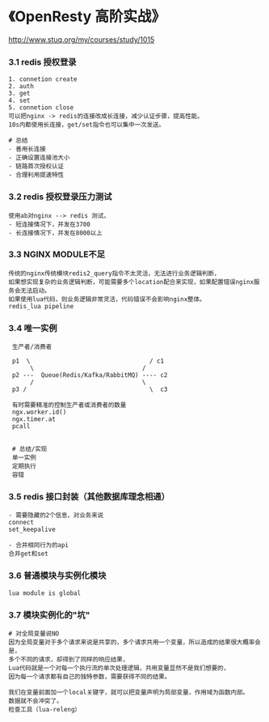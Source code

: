 # 《OpenResty 高阶实战》 
http://www.stuq.org/my/courses/study/1015

### 3.1 redis 授权登录
```
1. connetion create
2. auth
3. get
4. set 
5. connetion close
可以把nginx -> redis的连接改成长连接，减少认证步骤，提高性能。
10s内都使用长连接，get/set指令也可以集中一次发送。

# 总结
- 善用长连接
- 正确设置连接池大小
- 链路首次授权认证
- 合理利用提速特性
```



### 3.2 redis 授权登录压力测试
```
使用ab对nginx --> redis 测试，
- 短连接情况下，并发在3700
- 长连接情况下，并发在8000以上
```

### 3.3 NGINX MODULE不足
```
传统的nginx传统模块redis2_query指令不太灵活，无法进行业务逻辑判断，
如果想实现复杂的业务逻辑判断，可能需要多个location配合来实现，如果配置错误nginx服务会无法启动。
如果使用lua代码，则业务逻辑非常灵活，代码错误不会影响nginx整体。
redis_lua pipeline
```
### 3.4 唯一实例

```
 生产者/消费者
 
 p1  \                                 / c1
      \                              /
 p2 ---  Queue(Redis/Kafka/RabbitMQ) ---- c2
      /                              \
 p3 /                                  \  c3
 
 有时需要精准的控制生产者或消费者的数量
 ngx.worker.id()
 ngx.timer.at
 pcall
 
 
 # 总结/实现
 单一实例
 定期执行
 容错
 ```
 
 ### 3.5 redis 接口封装（其他数据库理念相通）
 ```
 - 需要隐藏的2个信息，对业务来说
 connect
 set_keepalive
 
 - 合并相同行为的api
 合并get和set
 
 ```
 
 ### 3.6 普通模块与实例化模块
 ```
 lua module is global
 ```
 
 ### 3.7 模块实例化的"坑"
 ```
 # 对全局变量说NO
 因为全局变量对于多个请求来说是共享的，多个请求共用一个变量，所以造成的结果很大概率会是，
 多个不同的请求，却得到了同样的响应结果，
 Lua代码就是一个对每一个执行流的单次处理逻辑，共用变量显然不是我们想要的，
 因为每一个请求都有自己的独特参数，需要获得不同的结果。
 
 我们在变量前面加一个local关键字，就可以把变量声明为局部变量，作用域为函数内部。
 数据就不会冲突了。
 检查工具（lua-releng）
 
 ```
 
 
 
 
